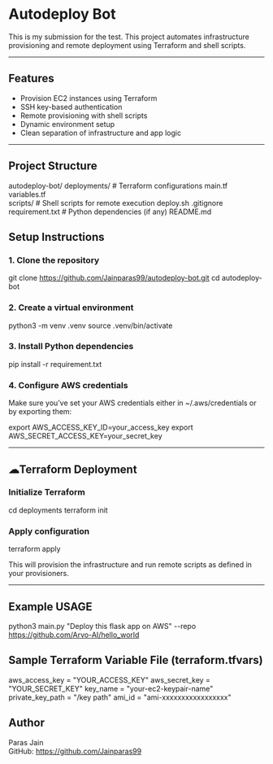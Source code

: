 # Autodeploy Bot

This is my submission for the test.
This project automates infrastructure provisioning and remote deployment using Terraform and shell scripts.

---

## Features

- Provision EC2 instances using Terraform
- SSH key-based authentication
- Remote provisioning with shell scripts
- Dynamic environment setup
- Clean separation of infrastructure and app logic

---

## Project Structure

autodeploy-bot/
deployments/              # Terraform configurations
    main.tf
    variables.tf   
scripts/                  # Shell scripts for remote execution
    deploy.sh
    .gitignore
    requirement.txt          # Python dependencies (if any)
    README.md

## Setup Instructions

### 1. Clone the repository

git clone https://github.com/Jainparas99/autodeploy-bot.git
cd autodeploy-bot

### 2. Create a virtual environment

python3 -m venv .venv
source .venv/bin/activate  

### 3. Install Python dependencies

pip install -r requirement.txt

### 4. Configure AWS credentials

Make sure you’ve set your AWS credentials either in ~/.aws/credentials or by exporting them:

export AWS_ACCESS_KEY_ID=your_access_key
export AWS_SECRET_ACCESS_KEY=your_secret_key

---

## ☁Terraform Deployment

### Initialize Terraform

cd deployments
terraform init

### Apply configuration

terraform apply

This will provision the infrastructure and run remote scripts as defined in your provisioners.

---

## Example USAGE 

python3 main.py "Deploy this flask app on AWS" --repo https://github.com/Arvo-AI/hello_world

## Sample Terraform Variable File (terraform.tfvars)

aws_access_key = "YOUR_ACCESS_KEY"
aws_secret_key = "YOUR_SECRET_KEY"
key_name       = "your-ec2-keypair-name"
private_key_path = "/key path"
ami_id         = "ami-xxxxxxxxxxxxxxxxx"

## Author

Paras Jain  
GitHub: https://github.com/Jainparas99
